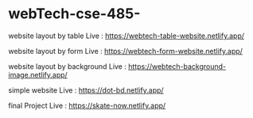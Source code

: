 # webTech-cse-485-

website layout by table 
 Live : https://webtech-table-website.netlify.app/



website layout by form 
 Live : https://webtech-form-website.netlify.app/
 
 
 
 website layout by background
  Live : https://webtech-background-image.netlify.app/
  
  
   
 simple website
  Live : https://dot-bd.netlify.app/
  
  
  final Project
  Live : https://skate-now.netlify.app/
